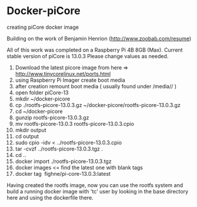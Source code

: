 # Docker-piCore
creating piCore docker image

Building on the work of Benjamin Henrion (http://www.zoobab.com/resume)

All of this work was completed on a Raspberry Pi 4B 8GB (Max). Current stable version of piCore is 13.0.3
Please change values as needed.

1. Download the latest picore image from here => http://www.tinycorelinux.net/ports.html
2. using Raspberry Pi Imager create boot media
3. after creation remount boot media ( usually found under /media/<username>/ )
4. open folder piCore-13
5. mkdir ~/docker-picore
6. cp ./rootfs-picore-13.0.3.gz ~/docker-picore/rootfs-picore-13.0.3.gz
7. cd ~/docker-picore
8. gunzip rootfs-picore-13.0.3.gz
9. mv rootfs-picore-13.0.3 rootfs-picore-13.0.3.cpio
10. mkdir output
11. cd output
12. sudo cpio -idv < ../rootfs-picore-13.0.3.cpio
13. tar -cvzf ../rootfs-picore-13.0.3.tgz .
14. cd ..
15. docker import ./rootfs-picore-13.0.3.tgz
16. docker images <= find the latest one with blank tags
17. docker tag <IMAGE ID> fighne/pi-core-13.0.3:latest

Having created the rootfs image, now you can use the rootfs system and build a running docker image with 'tc' user by looking in the base directory here and using the dockerfile there.

